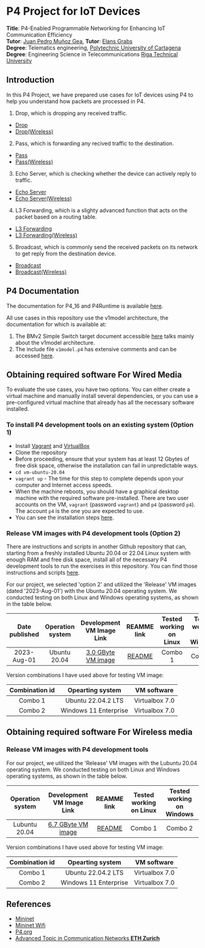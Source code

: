 # P4 Project for IoT Devices

**Title**: P4-Enabled Programmable Networking for Enhancing IoT Communication Efficiency <br>
**Tutor**: [Juan Pedro Muñoz Gea](https://personas.upct.es/perfil/juanp.gea), **Tutor**: [Elans Grabs](https://ortus.rtu.lv/science/en/experts/1537) <br>
**Degree**: Telematics engineering, [Polytechnic University of Cartagena](https://www.upct.es/) <br>
**Degree**: Engineering Science in Telecommunications [Riga Technical University](https://www.rtu.lv/en)

## Introduction 

In this P4 Project, we have prepared use cases for IoT devices using P4 to help you understand how packets are processed in P4.

1. Drop, which is dropping any received traffic.
* [Drop](./P4/Drop/)
* [Drop(Wireless)](./P4-wireless/Drop/)
2. Pass, which is forwarding any recived traffic to the destination.
* [Pass](./P4/Pass/)
* [Pass(Wireless)](./P4-wireless/Pass/)
3. Echo Server, which is checking whether the device can actively reply to traffic.
* [Echo Server](./P4/Echo_server/)
* [Echo Server(Wireless)](./P4-wireless/Echo_Server/)
4. L3 Forwarding, which is a slighty advanced function that acts on the packet based on a routing table.
* [L3 Forwarding](./P4/L3_forwarding/)
* [L3 Forwarding(Wireless)](./P4-wireless/L3_Forwarding/)
5. Broadcast, which is commonly send the received packets on its network to get reply from the destination device.
* [Broadcast](./P4/Broadcast/)
* [Broadcast(Wireless)](./P4-wireless/Broadcast/)


## P4 Documentation

The documentation for P4_16 and P4Runtime is available [here](https://p4.org/specs/).

All use cases in this repository use the v1model architecture, the documentation for which is available at:
1. The BMv2 Simple Switch target document accessible [here](https://github.com/p4lang/behavioral-model/blob/master/docs/simple_switch.md) talks mainly about the v1model architecture.
2. The include file `v1model.p4` has extensive comments and can be accessed [here](https://github.com/p4lang/p4c/blob/master/p4include/v1model.p4).

## Obtaining required software For Wired Media

To evaluate the use cases, you have two options. You can either create a virtual machine and manually install several dependencies, 
or you can use a pre-configured virtual machine that already has all the necessary software installed.

### To install P4 development tools on an existing system (Option 1)

- Install [Vagrant](https://vagrantup.com) and [VirtualBox](https://virtualbox.org)
- Clone the repository
- Before proceeding, ensure that your system has at least 12 Gbytes of free disk space, otherwise the installation can fail in unpredictable ways.
- `cd vm-ubuntu-20.04`
- `vagrant up` - The time for this step to complete depends upon your computer and Internet access speeds. 
- When the machine reboots, you should have a graphical desktop machine with the required software pre-installed.  There are two user accounts on the VM, `vagrant` (password `vagrant`) and `p4` (password `p4`).  The account `p4` is the one you are expected to use.
- You can see the installation steps [here](https://github.com/jafingerhut/p4-guide/blob/master/bin/README-install-troubleshooting.md#quick-instructions-for-successful-install-script-run).

### **Release** VM images with P4 development tools (Option 2)

There are instructions and scripts in another Github repository that can, starting from a freshly installed Ubuntu 20.04 or 22.04 Linux system with enough RAM and free disk space, install all of the necessary P4 development tools to run the exercises in this repository.  You can find those instructions and scripts [here](https://github.com/jafingerhut/p4-guide/blob/master/bin/README-install-troubleshooting.md).

For our project, we selected 'option 2' and utilized the 'Release' VM images (dated '2023-Aug-01') with the Ubuntu 20.04 operating system. We conducted testing on both Linux and Windows operating systems, as shown in the table below.

| Date published | Operation system | Development VM Image Link | REAMME link | Tested working on Linux | Tested working on Windows |
| :------------: | :--------------: | :-----------------------: | :----------:| :---------------------: | :-----------------------: |
| 2023-Aug-01 | Ubuntu 20.04 | [3.0 GByte VM image](https://drive.google.com/file/d/1_1CCNnJeQRpAfhTpw-m2LZ2T97QWgKp8/view?usp=sharing) | [README](https://drive.google.com/file/d/1vBeB_ls4QWxwxT0ruayX5nTXmVN0y7us/view?usp=sharing) | Combo 1 | Combo 2 |

Version combinations I have used above for testing VM image:

| Combination id | Opearting system | VM software |
| :------------: | :--------------: | :---------: |
| Combo 1 | Ubuntu 22.04.2 LTS | Virtualbox 7.0 |
| Combo 2 | Windows 11 Enterprise | Virtualbox 7.0 |

## Obtaining required software For Wireless media

### **Release** VM images with P4 development tools 

For our project, we utilized the 'Release' VM images with the Lubuntu 20.04 operating system. We conducted testing on both Linux and Windows operating systems, as shown in the table below.

| Operation system | Development VM Image Link | REAMME link | Tested working on Linux | Tested working on Windows |
| :--------------: | :-----------------------: | :----------:| :---------------------: | :-----------------------: |
| Lubuntu 20.04 | [6.7 GByte VM image](https://drive.google.com/file/d/1oozRqFO2KjjxW0Ob47d6Re4i6ay1wdwg/view) | [README](https://github.com/intrig-unicamp/mininet-wifi/tree/master#readme) | Combo 1 | Combo 2 |

Version combinations I have used above for testing VM image:

| Combination id | Opearting system | VM software |
| :------------: | :--------------: | :---------: |
| Combo 1 | Ubuntu 22.04.2 LTS | Virtualbox 7.0 |
| Combo 2 | Windows 11 Enterprise | Virtualbox 7.0 |



## References

- [Mininet](https://github.com/mininet/mininet)
- [Mininet Wifi](https://github.com/intrig-unicamp/mininet-wifi/tree/master)
- [P4.org](https://p4.org/)
- [Advanced Topic in Communication Networks **ETH Zurich**](https://video.ethz.ch/lectures/d-itet/2022/autumn/227-0575-00L/c1df0f1b-d89b-4328-b9d7-7dfd26a5bb46.html) 